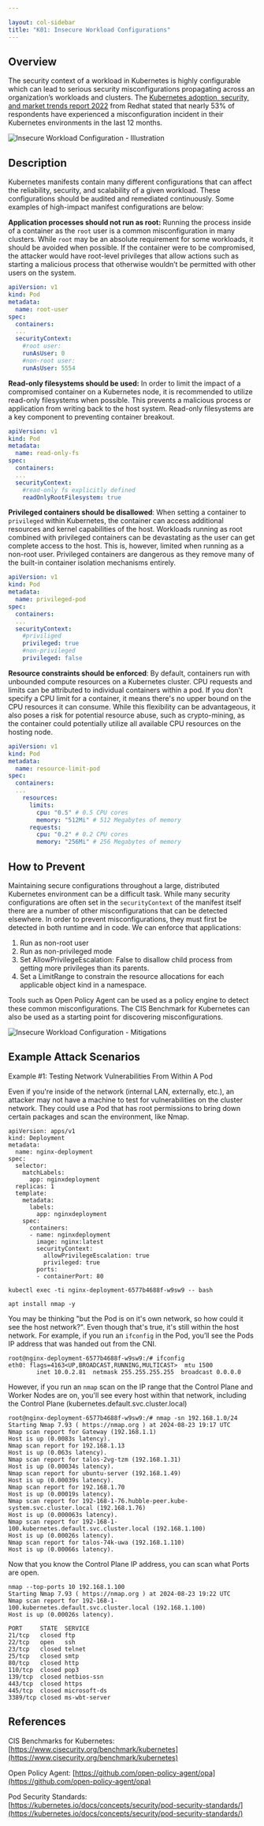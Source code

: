 ```yaml
---

layout: col-sidebar
title: "K01: Insecure Workload Configurations"
---
```


## Overview

The security context of a workload in Kubernetes is highly configurable which
can lead to serious security misconfigurations propagating across an
organization’s workloads and clusters. The [Kubernetes adoption, security, and
market trends report
2022](https://www.redhat.com/en/resources/kubernetes-adoption-security-market-trends-overview)
from Redhat stated that nearly 53% of respondents have experienced a
misconfiguration incident in their Kubernetes environments in the last 12
months.

![Insecure Workload Configuration -
Illustration](../../../assets/images/K01-2022.gif)

## Description

Kubernetes manifests contain many different configurations that can affect the
reliability, security, and scalability of a given workload. These configurations
should be audited and remediated continuously. Some examples of high-impact
manifest configurations are below:

**Application processes should not run as root:** Running the process inside of
a container as the `root` user is a common misconfiguration in many clusters.
While `root` may be an absolute requirement for some workloads, it should be
avoided when possible. If the container were to be compromised, the attacker
would have root-level privileges that allow actions such as starting a malicious
process that otherwise wouldn’t be permitted with other users on the system.

```yaml
apiVersion: v1  
kind: Pod  
metadata:  
  name: root-user
spec:  
  containers:
  ...
  securityContext:  
    #root user:
    runAsUser: 0
    #non-root user:
    runAsUser: 5554
```

**Read-only filesystems should be used:** In order to limit the impact of a
compromised container on a Kubernetes node, it is recommended to utilize
read-only filesystems when possible. This prevents a malicious process or
application from writing back to the host system. Read-only filesystems are a
key component to preventing container breakout.

```yaml
apiVersion: v1  
kind: Pod  
metadata:  
  name: read-only-fs
spec:  
  containers:  
  ...
  securityContext:  
    #read-only fs explicitly defined
    readOnlyRootFilesystem: true
```

**Privileged containers should be disallowed**: When setting a container to
`privileged` within Kubernetes, the container can access additional resources
and kernel capabilities of the host. Workloads running as root combined with
privileged containers can be devastating as the user can get complete access to
the host. This is, however, limited when running as a non-root user. Privileged
containers are dangerous as they remove many of the built-in container isolation
mechanisms entirely.

```yaml
apiVersion: v1  
kind: Pod  
metadata:  
  name: privileged-pod
spec:  
  containers:  
  ...
  securityContext:  
    #priviliged 
    privileged: true
    #non-privileged 
    privileged: false
```

**Resource constraints should be enforced**: By default, containers run with
unbounded compute resources on a Kubernetes cluster. CPU requests and limits
can be attributed to individual containers within a pod. If you don't specify
a CPU limit for a container, it means there's no upper bound on the CPU
resources it can consume. While this flexibility can be advantageous, it also
poses a risk for potential resource abuse, such as crypto-mining, as the
container could potentially utilize all available CPU resources on the
hosting node.

```yaml
apiVersion: v1
kind: Pod
metadata:
  name: resource-limit-pod
spec:
  containers:
  ...
    resources:
      limits:
        cpu: "0.5" # 0.5 CPU cores
        memory: "512Mi" # 512 Megabytes of memory
      requests:
        cpu: "0.2" # 0.2 CPU cores
        memory: "256Mi" # 256 Megabytes of memory
```

## How to Prevent

Maintaining secure configurations throughout a large, distributed Kubernetes
environment can be a difficult task. While many security configurations are
often set in the `securityContext` of the manifest itself there are a number of
other misconfigurations that can be detected elsewhere. In order to prevent
misconfigurations, they must first be detected in both runtime and in code. We
can enforce that applications:

1. Run as non-root user
2. Run as non-privileged mode
3. Set AllowPrivilegeEscalation: False to disallow child process from
getting more privileges than its parents.
4. Set a LimitRange to constrain the resource allocations for each applicable
object kind in a namespace.

Tools such as Open Policy Agent can be used as a policy engine to detect these
common misconfigurations. The CIS Benchmark for Kubernetes can also be used as a
starting point for discovering misconfigurations.

![Insecure Workload Configuration -
Mitigations](../../../assets/images/K01-2022-mitigation.gif)

## Example Attack Scenarios

Example #1: Testing Network Vulnerabilities From Within A Pod

Even if you're inside of the network (internal LAN, externally, etc.), an attacker may not have a machine to test for vulnerabilities on the cluster network. They could use a Pod that has root permissions to bring down certain packages and scan the environment, like Nmap.

```
apiVersion: apps/v1
kind: Deployment
metadata:
  name: nginx-deployment
spec:
  selector:
    matchLabels:
      app: nginxdeployment
  replicas: 1
  template:
    metadata:
      labels:
        app: nginxdeployment
    spec:
      containers:
      - name: nginxdeployment
        image: nginx:latest
        securityContext:
          allowPrivilegeEscalation: true
          privileged: true
        ports:
        - containerPort: 80
```

```
kubectl exec -ti nginx-deployment-6577b4688f-w9sw9 -- bash
```

```
apt install nmap -y
```

You may be thinking "but the Pod is on it's own network, so how could it see the host network?". Even though that's true, it's still within the host network. For example, if you run an `ifconfig` in the Pod, you’ll see the Pods IP address that was handed out from the CNI.

```
root@nginx-deployment-6577b4688f-w9sw9:/# ifconfig
eth0: flags=4163<UP,BROADCAST,RUNNING,MULTICAST>  mtu 1500
        inet 10.0.2.81  netmask 255.255.255.255  broadcast 0.0.0.0
```

However, if you run an `nmap` scan on the IP range that the Control Plane and Worker Nodes are on, you'll see every host within that network, including the Control Plane (kubernetes.default.svc.cluster.local)
```
root@nginx-deployment-6577b4688f-w9sw9:/# nmap -sn 192.168.1.0/24 
Starting Nmap 7.93 ( https://nmap.org ) at 2024-08-23 19:17 UTC
Nmap scan report for Gateway (192.168.1.1)
Host is up (0.0083s latency).
Nmap scan report for 192.168.1.13
Host is up (0.063s latency).
Nmap scan report for talos-2vg-tzm (192.168.1.31)
Host is up (0.00034s latency).
Nmap scan report for ubuntu-server (192.168.1.49)
Host is up (0.00039s latency).
Nmap scan report for 192.168.1.70
Host is up (0.00019s latency).
Nmap scan report for 192-168-1-76.hubble-peer.kube-system.svc.cluster.local (192.168.1.76)
Host is up (0.000063s latency).
Nmap scan report for 192-168-1-100.kubernetes.default.svc.cluster.local (192.168.1.100)
Host is up (0.00026s latency).
Nmap scan report for talos-74k-uwa (192.168.1.110)
Host is up (0.00066s latency).
```

Now that you know the Control Plane IP address, you can scan what Ports are open.

```
nmap --top-ports 10 192.168.1.100
Starting Nmap 7.93 ( https://nmap.org ) at 2024-08-23 19:22 UTC
Nmap scan report for 192-168-1-100.kubernetes.default.svc.cluster.local (192.168.1.100)
Host is up (0.00026s latency).

PORT     STATE  SERVICE
21/tcp   closed ftp
22/tcp   open   ssh
23/tcp   closed telnet
25/tcp   closed smtp
80/tcp   closed http
110/tcp  closed pop3
139/tcp  closed netbios-ssn
443/tcp  closed https
445/tcp  closed microsoft-ds
3389/tcp closed ms-wbt-server
```



## References

CIS Benchmarks for Kubernetes:
[https://www.cisecurity.org/benchmark/kubernetes](https://www.cisecurity.org/benchmark/kubernetes)

Open Policy Agent:
[https://github.com/open-policy-agent/opa](https://github.com/open-policy-agent/opa)

Pod Security Standards:
[https://kubernetes.io/docs/concepts/security/pod-security-standards/](https://kubernetes.io/docs/concepts/security/pod-security-standards/)
